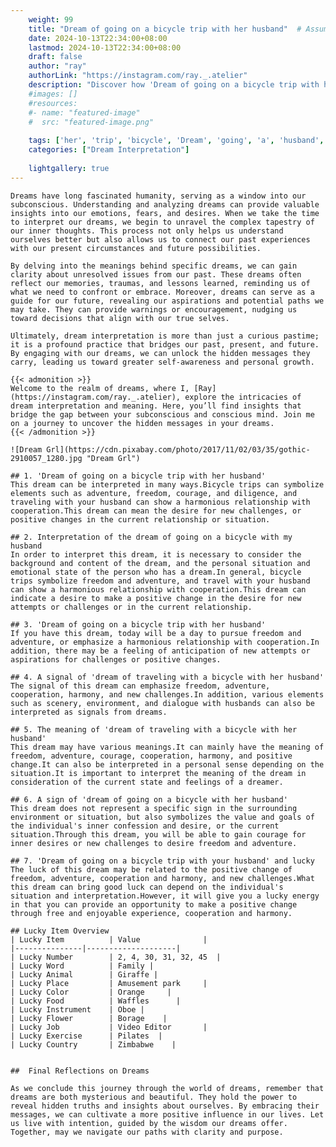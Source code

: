 ```yaml
---
    weight: 99
    title: "Dream of going on a bicycle trip with her husband"  # Assuming 'title' column exists
    date: 2024-10-13T22:34:00+08:00
    lastmod: 2024-10-13T22:34:00+08:00
    draft: false
    author: "ray"
    authorLink: "https://instagram.com/ray._.atelier"
    description: "Discover how 'Dream of going on a bicycle trip with her husband' can interpret your future and uncover its significant meanings in your life."
    #images: []
    #resources:
    #- name: "featured-image"
    #  src: "featured-image.png"
    
    tags: ['her', 'trip', 'bicycle', 'Dream', 'going', 'a', 'husband', 'on', 'of', 'with']
    categories: ["Dream Interpretation"]
    
    lightgallery: true
---
```

    
    Dreams have long fascinated humanity, serving as a window into our subconscious. Understanding and analyzing dreams can provide valuable insights into our emotions, fears, and desires. When we take the time to interpret our dreams, we begin to unravel the complex tapestry of our inner thoughts. This process not only helps us understand ourselves better but also allows us to connect our past experiences with our present circumstances and future possibilities.
    
    By delving into the meanings behind specific dreams, we can gain clarity about unresolved issues from our past. These dreams often reflect our memories, traumas, and lessons learned, reminding us of what we need to confront or embrace. Moreover, dreams can serve as a guide for our future, revealing our aspirations and potential paths we may take. They can provide warnings or encouragement, nudging us toward decisions that align with our true selves.
    
    Ultimately, dream interpretation is more than just a curious pastime; it is a profound practice that bridges our past, present, and future. By engaging with our dreams, we can unlock the hidden messages they carry, leading us toward greater self-awareness and personal growth.
    
    {{< admonition >}}
    Welcome to the realm of dreams, where I, [Ray](https://instagram.com/ray._.atelier), explore the intricacies of dream interpretation and meaning. Here, you’ll find insights that bridge the gap between your subconscious and conscious mind. Join me on a journey to uncover the hidden messages in your dreams.
    {{< /admonition >}}
    
    ![Dream Grl](https://cdn.pixabay.com/photo/2017/11/02/03/35/gothic-2910057_1280.jpg "Dream Grl")
    
    ## 1. 'Dream of going on a bicycle trip with her husband'
    This dream can be interpreted in many ways.Bicycle trips can symbolize elements such as adventure, freedom, courage, and diligence, and traveling with your husband can show a harmonious relationship with cooperation.This dream can mean the desire for new challenges, or positive changes in the current relationship or situation.
    
    ## 2. Interpretation of the dream of going on a bicycle with my husband
    In order to interpret this dream, it is necessary to consider the background and content of the dream, and the personal situation and emotional state of the person who has a dream.In general, bicycle trips symbolize freedom and adventure, and travel with your husband can show a harmonious relationship with cooperation.This dream can indicate a desire to make a positive change in the desire for new attempts or challenges or in the current relationship.
    
    ## 3. 'Dream of going on a bicycle trip with her husband'
    If you have this dream, today will be a day to pursue freedom and adventure, or emphasize a harmonious relationship with cooperation.In addition, there may be a feeling of anticipation of new attempts or aspirations for challenges or positive changes.
    
    ## 4. A signal of 'dream of traveling with a bicycle with her husband'
    The signal of this dream can emphasize freedom, adventure, cooperation, harmony, and new challenges.In addition, various elements such as scenery, environment, and dialogue with husbands can also be interpreted as signals from dreams.
    
    ## 5. The meaning of 'dream of traveling with a bicycle with her husband'
    This dream may have various meanings.It can mainly have the meaning of freedom, adventure, courage, cooperation, harmony, and positive change.It can also be interpreted in a personal sense depending on the situation.It is important to interpret the meaning of the dream in consideration of the current state and feelings of a dreamer.
    
    ## 6. A sign of 'dream of going on a bicycle with her husband'
    This dream does not represent a specific sign in the surrounding environment or situation, but also symbolizes the value and goals of the individual's inner confession and desire, or the current situation.Through this dream, you will be able to gain courage for inner desires or new challenges to desire freedom and adventure.
    
    ## 7. 'Dream of going on a bicycle trip with your husband' and lucky
    The luck of this dream may be related to the positive change of freedom, adventure, cooperation and harmony, and new challenges.What this dream can bring good luck can depend on the individual's situation and interpretation.However, it will give you a lucky energy in that you can provide an opportunity to make a positive change through free and enjoyable experience, cooperation and harmony.
    
    ## Lucky Item Overview
    | Lucky Item          | Value              |
    |---------------|--------------------|
    | Lucky Number        | 2, 4, 30, 31, 32, 45  |
    | Lucky Word          | Family |
    | Lucky Animal        | Giraffe |
    | Lucky Place         | Amusement park     |
    | Lucky Color         | Orange     |
    | Lucky Food          | Waffles      |
    | Lucky Instrument    | Oboe |
    | Lucky Flower        | Borage    |
    | Lucky Job           | Video Editor       |
    | Lucky Exercise      | Pilates  |
    | Lucky Country       | Zimbabwe    |
    
    
    ##  Final Reflections on Dreams
    
    As we conclude this journey through the world of dreams, remember that dreams are both mysterious and beautiful. They hold the power to reveal hidden truths and insights about ourselves. By embracing their messages, we can cultivate a more positive influence in our lives. Let us live with intention, guided by the wisdom our dreams offer. Together, may we navigate our paths with clarity and purpose.
    